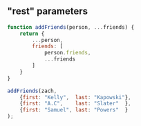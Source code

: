 ## "rest" parameters

```javascript
function addFriends(person, ...friends) {
    return {
        ...person,
        friends: [
            person.friends,
            ...friends
        ]
    }
}
```

```javascript
addFriends(zach, 
    {first: "Kelly",  last: "Kapowski"},
    {first: "A.C",    last: "Slater"  },
    {first: "Samuel", last: "Powers"  }
);
```
<!-- .element: class="fragment" -->